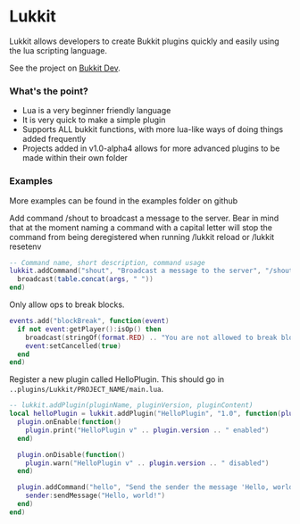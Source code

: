 Lukkit
======

Lukkit allows developers to create Bukkit plugins quickly and easily using the lua scripting language.

See the project on [Bukkit Dev](http://dev.bukkit.org/bukkit-plugins/lualukkit/).

### What's the point?
 - Lua is a very beginner friendly language
 - It is very quick to make a simple plugin
 - Supports ALL bukkit functions, with more lua-like ways of doing things added frequently
 - Projects added in v1.0-alpha4 allows for more advanced plugins to be made within their own folder

### Examples
More examples can be found in the examples folder on github

Add command /shout to broadcast a message to the server. Bear in mind that at the moment naming a command with a capital letter will stop the command from being deregistered when running /lukkit reload or /lukkit resetenv
```lua
-- Command name, short description, command usage
lukkit.addCommand("shout", "Broadcast a message to the server", "/shout Your message here", function(sender, args)
  broadcast(table.concat(args, " "))
end)
```

Only allow ops to break blocks.
```lua
events.add("blockBreak", function(event)
  if not event:getPlayer():isOp() then
    broadcast(stringOf(format.RED) .. "You are not allowed to break blocks")
    event:setCancelled(true)
  end
end)
```

Register a new plugin called HelloPlugin. This should go in `..plugins/Lukkit/PROJECT_NAME/main.lua`.
```lua
-- lukkit.addPlugin(pluginName, pluginVersion, pluginContent)
local helloPlugin = lukkit.addPlugin("HelloPlugin", "1.0", function(plugin)
  plugin.onEnable(function()
    plugin.print("HelloPlugin v" .. plugin.version .. " enabled")
  end)

  plugin.onDisable(function()
    plugin.warn("HelloPlugin v" .. plugin.version .. " disabled")
  end)

  plugin.addCommand("hello", "Send the sender the message 'Hello, world!'", "/hello", function(sender, args)
    sender:sendMessage("Hello, world!")
  end)
end)
```

